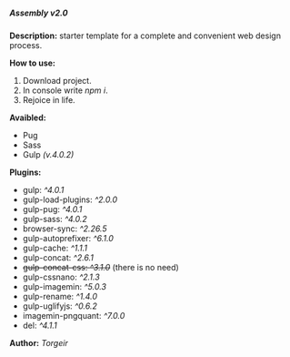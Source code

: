 ##### Assembly v2.0 #####
**Description:** starter template for a complete and convenient web design process.

**How to use:**
1. Download project.
2. In console write *npm i*.
3. Rejoice in life.

**Avaibled:**
* Pug 
* Sass 
* Gulp *(v.4.0.2)*

**Plugins:**
* gulp: *^4.0.1*
* gulp-load-plugins: *^2.0.0*
* gulp-pug: *^4.0.1*
* gulp-sass: *^4.0.2*
* browser-sync: *^2.26.5*
* gulp-autoprefixer: *^6.1.0*
* gulp-cache: *^1.1.1*
* gulp-concat: *^2.6.1*
* ~~gulp-concat-css: *^3.1.0*~~ (there is no need)
* gulp-cssnano: *^2.1.3*
* gulp-imagemin: *^5.0.3*
* gulp-rename: *^1.4.0*
* gulp-uglifyjs: *^0.6.2*
* imagemin-pngquant: *^7.0.0*
* del: *^4.1.1*

**Author:** *Torgeir*